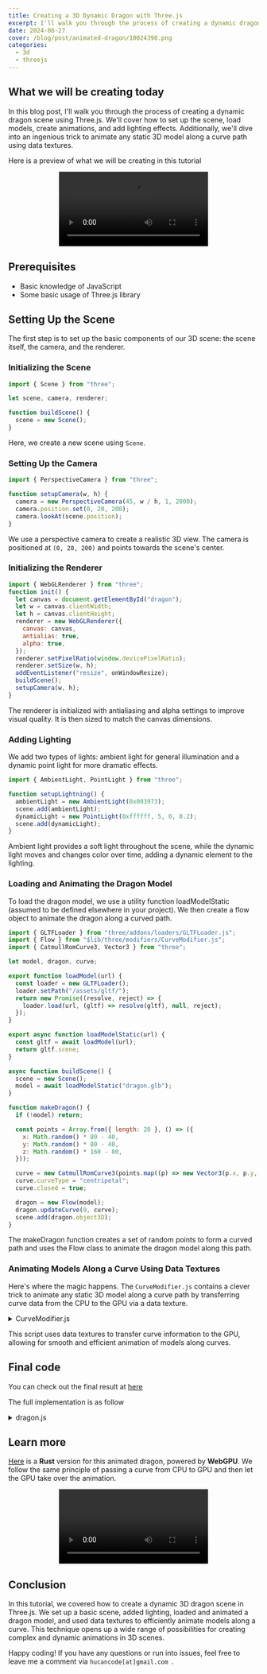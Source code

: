 ```yaml
---
title: Creating a 3D Dynamic Dragon with Three.js
excerpt: I'll walk you through the process of creating a dynamic dragon scene using Three.js
date: 2024-06-27
cover: /blog/post/animated-dragon/10024398.png
categories:
  - 3d
  - threejs
---
```


## What we will be creating today

In this blog post, I'll walk you through the process of creating a dynamic dragon scene using Three.js. We'll cover how to set up the scene, load models, create animations, and add lighting effects. Additionally, we'll dive into an ingenious trick to animate any static 3D model along a curve path using data textures.

Here is a preview of what we will be creating in this tutorial

<div style="width: 100%;text-align: center;">
    <video autoplay loop controls>
    <source src="/blog/post/animated-dragon/dragon-600-20s.webm">
    </video>
</div>

## Prerequisites

- Basic knowledge of JavaScript
- Some basic usage of Three.js library

## Setting Up the Scene

The first step is to set up the basic components of our 3D scene: the scene itself, the camera, and the renderer.

### Initializing the Scene

```js
import { Scene } from "three";

let scene, camera, renderer;

function buildScene() {
  scene = new Scene();
}
```

Here, we create a new scene using `Scene`.

### Setting Up the Camera

```js
import { PerspectiveCamera } from "three";

function setupCamera(w, h) {
  camera = new PerspectiveCamera(45, w / h, 1, 2000);
  camera.position.set(0, 20, 200);
  camera.lookAt(scene.position);
}
```

We use a perspective camera to create a realistic 3D view. The camera is positioned at `(0, 20, 200)` and points towards the scene's center.

### Initializing the Renderer

```js
import { WebGLRenderer } from "three";
function init() {
  let canvas = document.getElementById("dragon");
  let w = canvas.clientWidth;
  let h = canvas.clientHeight;
  renderer = new WebGLRenderer({
    canvas: canvas,
    antialias: true,
    alpha: true,
  });
  renderer.setPixelRatio(window.devicePixelRatio);
  renderer.setSize(w, h);
  addEventListener("resize", onWindowResize);
  buildScene();
  setupCamera(w, h);
}
```

The renderer is initialized with antialiasing and alpha settings to improve visual quality. It is then sized to match the canvas dimensions.

### Adding Lighting

We add two types of lights: ambient light for general illumination and a dynamic point light for more dramatic effects.

```js
import { AmbientLight, PointLight } from "three";

function setupLightning() {
  ambientLight = new AmbientLight(0x003973);
  scene.add(ambientLight);
  dynamicLight = new PointLight(0xffffff, 5, 0, 0.2);
  scene.add(dynamicLight);
}
```

Ambient light provides a soft light throughout the scene, while the dynamic light moves and changes color over time, adding a dynamic element to the lighting.

### Loading and Animating the Dragon Model

To load the dragon model, we use a utility function loadModelStatic (assumed to be defined elsewhere in your project). We then create a flow object to animate the dragon along a curved path.

```js
import { GLTFLoader } from "three/addons/loaders/GLTFLoader.js";
import { Flow } from "$lib/three/modifiers/CurveModifier.js";
import { CatmullRomCurve3, Vector3 } from "three";

let model, dragon, curve;

export function loadModel(url) {
  const loader = new GLTFLoader();
  loader.setPath("/assets/gltf/");
  return new Promise((resolve, reject) => {
    loader.load(url, (gltf) => resolve(gltf), null, reject);
  });
}

export async function loadModelStatic(url) {
  const gltf = await loadModel(url);
  return gltf.scene;
}

async function buildScene() {
  scene = new Scene();
  model = await loadModelStatic("dragon.glb");
}

function makeDragon() {
  if (!model) return;

  const points = Array.from({ length: 20 }, () => ({
    x: Math.random() * 80 - 40,
    y: Math.random() * 80 - 40,
    z: Math.random() * 160 - 80,
  }));

  curve = new CatmullRomCurve3(points.map((p) => new Vector3(p.x, p.y, p.z)));
  curve.curveType = "centripetal";
  curve.closed = true;

  dragon = new Flow(model);
  dragon.updateCurve(0, curve);
  scene.add(dragon.object3D);
}
```

The makeDragon function creates a set of random points to form a curved path and uses the Flow class to animate the dragon model along this path.

### Animating Models Along a Curve Using Data Textures

Here's where the magic happens. The `CurveModifier.js` contains a clever trick to animate any static 3D model along a curve path by transferring curve data from the CPU to the GPU via a data texture.

<details>

<summary>CurveModifier.js</summary>

```js
// Original src: https://github.com/zz85/threejs-path-flow
const CHANNELS = 4;
const TEXTURE_WIDTH = 1024;
const TEXTURE_HEIGHT = 4;

import {
  DataTexture,
  DataUtils,
  RGBAFormat,
  HalfFloatType,
  RepeatWrapping,
  Mesh,
  InstancedMesh,
  LinearFilter,
  DynamicDrawUsage,
  Matrix4,
} from "three";

/**
 * Make a new DataTexture to store the descriptions of the curves.
 *
 * @param { number } numberOfCurves the number of curves needed to be described by this texture.
 */
export function initSplineTexture(numberOfCurves = 1) {
  const dataArray = new Uint16Array(
    TEXTURE_WIDTH * TEXTURE_HEIGHT * numberOfCurves * CHANNELS
  );
  const dataTexture = new DataTexture(
    dataArray,
    TEXTURE_WIDTH,
    TEXTURE_HEIGHT * numberOfCurves,
    RGBAFormat,
    HalfFloatType
  );

  dataTexture.wrapS = RepeatWrapping;
  dataTexture.wrapY = RepeatWrapping;
  dataTexture.magFilter = LinearFilter;
  dataTexture.minFilter = LinearFilter;
  dataTexture.needsUpdate = true;

  return dataTexture;
}

/**
 * Write the curve description to the data texture
 *
 * @param { DataTexture } texture The DataTexture to write to
 * @param { Curve } splineCurve The curve to describe
 * @param { number } offset Which curve slot to write to
 */
export function updateSplineTexture(texture, splineCurve, offset = 0) {
  const numberOfPoints = Math.floor(TEXTURE_WIDTH * (TEXTURE_HEIGHT / 4));
  splineCurve.arcLengthDivisions = numberOfPoints / 2;
  splineCurve.updateArcLengths();
  const points = splineCurve.getSpacedPoints(numberOfPoints);
  const frenetFrames = splineCurve.computeFrenetFrames(numberOfPoints, true);

  for (let i = 0; i < numberOfPoints; i++) {
    const rowOffset = Math.floor(i / TEXTURE_WIDTH);
    const rowIndex = i % TEXTURE_WIDTH;

    let pt = points[i];
    setTextureValue(
      texture,
      rowIndex,
      pt.x,
      pt.y,
      pt.z,
      0 + rowOffset + TEXTURE_HEIGHT * offset
    );
    pt = frenetFrames.tangents[i];
    setTextureValue(
      texture,
      rowIndex,
      pt.x,
      pt.y,
      pt.z,
      1 + rowOffset + TEXTURE_HEIGHT * offset
    );
    pt = frenetFrames.normals[i];
    setTextureValue(
      texture,
      rowIndex,
      pt.x,
      pt.y,
      pt.z,
      2 + rowOffset + TEXTURE_HEIGHT * offset
    );
    pt = frenetFrames.binormals[i];
    setTextureValue(
      texture,
      rowIndex,
      pt.x,
      pt.y,
      pt.z,
      3 + rowOffset + TEXTURE_HEIGHT * offset
    );
  }

  texture.needsUpdate = true;
}

function setTextureValue(texture, index, x, y, z, o) {
  const image = texture.image;
  const { data } = image;
  const i = CHANNELS * TEXTURE_WIDTH * o; // Row Offset
  data[index * CHANNELS + i + 0] = DataUtils.toHalfFloat(x);
  data[index * CHANNELS + i + 1] = DataUtils.toHalfFloat(y);
  data[index * CHANNELS + i + 2] = DataUtils.toHalfFloat(z);
  data[index * CHANNELS + i + 3] = DataUtils.toHalfFloat(1);
}

/**
 * Create a new set of uniforms for describing the curve modifier
 *
 * @param { DataTexture } Texture which holds the curve description
 */
export function getUniforms(splineTexture) {
  const uniforms = {
    spineTexture: { value: splineTexture },
    pathOffset: { type: "f", value: 0 }, // time of path curve
    pathSegment: { type: "f", value: 1 }, // fractional length of path
    spineOffset: { type: "f", value: 161 },
    spineLength: { type: "f", value: 400 },
    flow: { type: "i", value: 1 },
  };
  return uniforms;
}

export function modifyShader(material, uniforms, numberOfCurves = 1) {
  if (material.__ok) return;
  material.__ok = true;

  material.onBeforeCompile = (shader) => {
    if (shader.__modified) return;
    shader.__modified = true;

    Object.assign(shader.uniforms, uniforms);

    const vertexShader = `
		uniform sampler2D spineTexture;
		uniform float pathOffset;
		uniform float pathSegment;
		uniform float spineOffset;
		uniform float spineLength;
		uniform int flow;

		float textureLayers = ${TEXTURE_HEIGHT * numberOfCurves}.;
		float textureStacks = ${TEXTURE_HEIGHT / 4}.;

		${shader.vertexShader}
		`
      // chunk import moved in front of modified shader below
      .replace("#include <beginnormal_vertex>", "")

      // vec3 transformedNormal declaration overriden below
      .replace("#include <defaultnormal_vertex>", "")

      // vec3 transformed declaration overriden below
      .replace("#include <begin_vertex>", "")

      // shader override
      .replace(
        /void\s*main\s*\(\)\s*\{/,
        `
void main() {
#include <beginnormal_vertex>

vec4 worldPos = modelMatrix * vec4(position, 1.);

bool bend = flow > 0;
float xWeight = bend ? 0. : 1.;

#ifdef USE_INSTANCING
float pathOffsetFromInstanceMatrix = instanceMatrix[3][2];
float spineLengthFromInstanceMatrix = instanceMatrix[3][0];
float spinePortion = bend ? (worldPos.x + spineOffset) / spineLengthFromInstanceMatrix : 0.;
float mt = (spinePortion * pathSegment + pathOffset + pathOffsetFromInstanceMatrix)*textureStacks;
#else
float spinePortion = bend ? (worldPos.x + spineOffset) / spineLength : 0.;
float mt = (spinePortion * pathSegment + pathOffset)*textureStacks;
#endif

mt = mod(mt, textureStacks);
float rowOffset = floor(mt);

#ifdef USE_INSTANCING
rowOffset += instanceMatrix[3][1] * ${TEXTURE_HEIGHT}.;
#endif

vec3 spinePos = texture2D(spineTexture, vec2(mt, (0. + rowOffset + 0.5) / textureLayers)).xyz;
vec3 a =        texture2D(spineTexture, vec2(mt, (1. + rowOffset + 0.5) / textureLayers)).xyz;
vec3 b =        texture2D(spineTexture, vec2(mt, (2. + rowOffset + 0.5) / textureLayers)).xyz;
vec3 c =        texture2D(spineTexture, vec2(mt, (3. + rowOffset + 0.5) / textureLayers)).xyz;
mat3 basis = mat3(a, b, c);

vec3 transformed = basis
	* vec3(worldPos.x * xWeight, worldPos.y * 1., worldPos.z * 1.)
	+ spinePos;

vec3 transformedNormal = normalMatrix * (basis * objectNormal);
			`
      )
      .replace(
        "#include <project_vertex>",
        `vec4 mvPosition = modelViewMatrix * vec4( transformed, 1.0 );
				gl_Position = projectionMatrix * mvPosition;`
      );

    shader.vertexShader = vertexShader;
  };
}

/**
 * A helper class for making meshes bend aroudn curves
 */
export class Flow {
  /**
   * @param {Mesh} mesh The mesh to clone and modify to bend around the curve
   * @param {number} numberOfCurves The amount of space that should preallocated for additional curves
   */
  constructor(mesh, numberOfCurves = 1) {
    const obj3D = mesh.clone();
    const splineTexure = initSplineTexture(numberOfCurves);
    const uniforms = getUniforms(splineTexure);
    obj3D.traverse(function (child) {
      if (child instanceof Mesh || child instanceof InstancedMesh) {
        if (Array.isArray(child.material)) {
          const materials = [];

          for (const material of child.material) {
            const newMaterial = material.clone();
            modifyShader(newMaterial, uniforms, numberOfCurves);
            materials.push(newMaterial);
          }

          child.material = materials;
        } else {
          child.material = child.material.clone();
          modifyShader(child.material, uniforms, numberOfCurves);
        }
      }
    });

    this.curveArray = new Array(numberOfCurves);
    this.curveLengthArray = new Array(numberOfCurves);

    this.object3D = obj3D;
    this.splineTexure = splineTexure;
    this.uniforms = uniforms;
  }

  updateCurve(index, curve) {
    if (index >= this.curveArray.length)
      throw Error("Index out of range for Flow");
    const curveLength = curve.getLength();
    this.uniforms.spineLength.value = curveLength;
    this.curveLengthArray[index] = curveLength;
    this.curveArray[index] = curve;
    updateSplineTexture(this.splineTexure, curve, index);
  }

  moveAlongCurve(amount) {
    this.uniforms.pathOffset.value += amount;
  }
}
const matrix = new Matrix4();

/**
 * A helper class for creating instanced versions of flow, where the instances are placed on the curve.
 */
export class InstancedFlow extends Flow {
  /**
   *
   * @param {number} count The number of instanced elements
   * @param {number} curveCount The number of curves to preallocate for
   * @param {Geometry} geometry The geometry to use for the instanced mesh
   * @param {Material} material The material to use for the instanced mesh
   */
  constructor(count, curveCount, geometry, material) {
    const mesh = new InstancedMesh(geometry, material, count);
    mesh.instanceMatrix.setUsage(DynamicDrawUsage);
    mesh.frustumCulled = false;
    super(mesh, curveCount);

    this.offsets = new Array(count).fill(0);
    this.whichCurve = new Array(count).fill(0);
  }

  /**
   * The extra information about which curve and curve position is stored in the translation components of the matrix for the instanced objects
   * This writes that information to the matrix and marks it as needing update.
   *
   * @param {number} index of the instanced element to update
   */
  writeChanges(index) {
    matrix.makeTranslation(
      this.curveLengthArray[this.whichCurve[index]],
      this.whichCurve[index],
      this.offsets[index]
    );
    this.object3D.setMatrixAt(index, matrix);
    this.object3D.instanceMatrix.needsUpdate = true;
  }

  /**
   * Move an individual element along the curve by a specific amount
   *
   * @param {number} index Which element to update
   * @param {number} offset Move by how much
   */
  moveIndividualAlongCurve(index, offset) {
    this.offsets[index] += offset;
    this.writeChanges(index);
  }

  /**
   * Select which curve to use for an element
   *
   * @param {number} index the index of the instanced element to update
   * @param {number} curveNo the index of the curve it should use
   */
  setCurve(index, curveNo) {
    if (isNaN(curveNo))
      throw Error("curve index being set is Not a Number (NaN)");
    this.whichCurve[index] = curveNo;
    this.writeChanges(index);
  }
}
```

</details>

This script uses data textures to transfer curve information to the GPU, allowing for smooth and efficient animation of models along curves.

## Final code

You can check out the final result at [here](/dragon)

The full implementation is as follow

<details>
<summary>dragon.js</summary>

```js
import { Flow } from "$lib/three/modifiers/CurveModifier.js";
import { loadModelStatic } from "$lib/utils.js";
import {
  AmbientLight,
  CatmullRomCurve3,
  Clock,
  Mesh,
  MeshBasicMaterial,
  PerspectiveCamera,
  PointLight,
  Scene,
  SphereGeometry,
  Vector3,
  WebGLRenderer,
} from "three";

let scene, camera, renderer, model;
let dragons = [];
let curves = [];
const clock = new Clock();
var time = 0;
let dynamicLight, ambientLight;
const CANVAS_ID = "dragon";
const ASPECT_RATIO = 0.75;

function getCurrentDragonCount() {
  return dragons.length;
}

async function buildScene() {
  scene = new Scene();
  model = await loadModelStatic("dragon.glb");
}
function setupCamera(w, h) {
  camera = new PerspectiveCamera(45, w / h, 1, 2000);
  camera.position.set(0, 20, 200);
  camera.lookAt(scene.position);
}

function setupLightning() {
  ambientLight = new AmbientLight(0x003973);
  scene.add(ambientLight);
  dynamicLight = new PointLight(0xffffff, 5, 0, 0.2);
  dynamicLight.add(
    new Mesh(
      new SphereGeometry(2, 16, 8),
      new MeshBasicMaterial({ color: 0xffffff })
    )
  );
  scene.add(dynamicLight);
}

function clearDragon() {
  dragons.forEach((dragon) => scene.remove(dragon.object3D));
  dragons = [];
  curves = [];
}

function makeDragon() {
  if (!model) {
    return;
  }
  const MIN_X = -40;
  const VAR_X = 80;
  const MIN_Y = -40;
  const VAR_Y = 80;
  const MIN_Z = -80;
  const VAR_Z = 160;
  const points = Array.from({ length: 20 }, (_) => {
    return {
      x: Math.random() * VAR_X + MIN_X,
      y: Math.random() * VAR_Y + MIN_Y,
      z: Math.random() * VAR_Z + MIN_Z,
    };
  });
  let curve = new CatmullRomCurve3(
    points.map((e) => new Vector3(e.x, e.y, e.z))
  );
  curve.curveType = "centripetal";
  curve.closed = true;
  let dragon = new Flow(model);
  dragon.updateCurve(0, curve);
  scene.add(dragon.object3D);
  dragons.push(dragon);
  curves.push(curve);
}

async function init() {
  let canvas = document.getElementById(CANVAS_ID);
  let w = canvas.clientWidth;
  let h = canvas.clientHeight; //w * ASPECT_RATIO;
  renderer = new WebGLRenderer({
    canvas: canvas,
    antialias: true,
    alpha: true,
  });
  renderer.setPixelRatio(window.devicePixelRatio);
  renderer.setSize(w, h);
  addEventListener("resize", onWindowResize);
  if (scene != null) {
    camera.aspect = w / h;
    camera.updateProjectionMatrix();
    return;
  }
  await buildScene();
  setupCamera(w, h);
  setupLightning();
  makeDragon();
}

function destroy() {
  renderer.dispose();
}

function onWindowResize() {
  let canvas = document.getElementById(CANVAS_ID);
  if (!canvas) {
    return;
  }
  canvas.style = "";
  let w = canvas.clientWidth;
  let h = canvas.clientHeight; //w * ASPECT_RATIO;
  camera.aspect = w / h;
  camera.updateProjectionMatrix();
  renderer.setSize(w, h);
}

function render() {
  time += clock.getDelta();
  for (let i = 0; i < dragons.length; i++) {
    dragons[i].updateCurve(0, curves[i]);
    dragons[i].moveAlongCurve(0.002);
  }
  if (dynamicLight) {
    dynamicLight.position.x = Math.sin(time * 0.7) * 30 + 20;
    dynamicLight.position.y = Math.cos(time * 0.5) * 40;
    dynamicLight.position.z = Math.cos(time * 0.3) * 30 + 20;
    dynamicLight.color.r = (Math.sin(time * 0.3) + 1.0) * 0.5;
    dynamicLight.color.g = (Math.sin(time * 0.7) + 1.0) * 0.5;
    dynamicLight.color.b = (Math.sin(time * 0.2) + 1.0) * 0.5;
  }
  if (ambientLight) {
    ambientLight.color.r = (Math.sin(time * 0.1) + 1.0) * 0.5;
    ambientLight.color.g = (Math.sin(time * 0.07) + 1.0) * 0.5;
    ambientLight.color.b = (Math.sin(time * 0.03) + 1.0) * 0.5;
  }
  if (renderer && scene && camera) {
    renderer.render(scene, camera);
  }
}

export {
  CANVAS_ID,
  init,
  destroy,
  render,
  getCurrentDragonCount,
  clearDragon,
  makeDragon,
};
```

</details>

## Learn more

[Here](https://github.com/hucancode/flying-dragon) is a **Rust** version for this animated dragon, powered by **WebGPU**. We follow the same principle of passing a curve from CPU to GPU and then let the GPU take over the animation.

<div style="width: 100%;text-align: center;">
    <video autoplay loop controls>
    <source src="/blog/post/animated-dragon/dragon-rust.mp4">
    </video>
</div>

## Conclusion

In this tutorial, we covered how to create a dynamic 3D dragon scene in Three.js. We set up a basic scene, added lighting, loaded and animated a dragon model, and used data textures to efficiently animate models along a curve. This technique opens up a wide range of possibilities for creating complex and dynamic animations in 3D scenes.

Happy coding! If you have any questions or run into issues, feel free to leave me a comment via `hucancode[at]gmail.com `.

